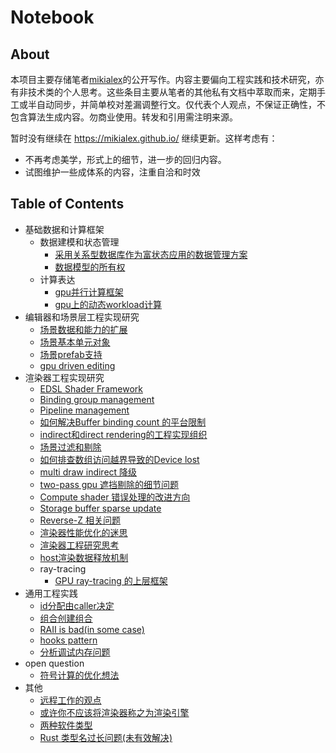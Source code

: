 # Notebook

## About

本项目主要存储笔者[mikialex](https://github.com/mikialex)的公开写作。内容主要偏向工程实践和技术研究，亦有非技术类的个人思考。这些条目主要从笔者的其他私有文档中萃取而来，定期手工或半自动同步，并简单校对差漏调整行文。仅代表个人观点，不保证正确性，不包含算法生成内容。勿商业使用。转发和引用需注明来源。

暂时没有继续在 <https://mikialex.github.io/> 继续更新。这样考虑有：

- 不再考虑美学，形式上的细节，进一步的回归内容。
- 试图维护一些成体系的内容，注重自洽和时效

## Table of Contents

- 基础数据和计算框架
  - 数据建模和状态管理
    - [采用关系型数据库作为富状态应用的数据管理方案](./data-modeling-and-computation/data-modeling/database-is-fundamental.md)
    - [数据模型的所有权](./data-modeling-and-computation/data-modeling/database-ownership-model.md)
  - 计算表达
    - [gpu并行计算框架](./data-modeling-and-computation/computation/parallel-compute-framework.md)
    - [gpu上的动态workload计算](./data-modeling-and-computation/computation/gpu-dynamic-workload.md)
- 编辑器和场景层工程实现研究
  - [场景数据和能力的扩展](./editor-engineering/scene-extension.md)
  - [场景基本单元对象](./editor-engineering/basic-scene-object-model.md)
  - [场景prefab支持](./editor-engineering/prefab.md)
  - [gpu driven editing](./editor-engineering/gpu-driven-editing.md)
- 渲染器工程实现研究
  - [EDSL Shader Framework](./renderer-engineering/edsl-shader.md)
  - [Binding group management](./renderer-engineering/binding-management.md)
  - [Pipeline management](./renderer-engineering/pipeline-management.md)
  - [如何解决Buffer binding count 的平台限制](./renderer-engineering/how-to-workaround-binding-count-limitation.md)
  - [indirect和direct rendering的工程实现组织](./renderer-engineering/indirect-direct-rendering.md)
  - [场景过滤和剔除](./renderer-engineering/culling-system.md)
  - [如何排查数组访问越界导致的Device lost](./renderer-engineering/debug-device-lost.md)
  - [multi draw indirect 降级](./renderer-engineering/multi-indirect-draw-downgrade.md)
  - [two-pass gpu 遮挡剔除的细节问题](./renderer-engineering/two-pass-oc.md)
  - [Compute shader 错误处理的改进方向](./renderer-engineering/compute-shader-error-handling.md)
  - [Storage buffer sparse update](./renderer-engineering/storage-buffer-sparse-update.md)
  - [Reverse-Z 相关问题](./renderer-engineering/reverse-z.md)
  - [渲染器性能优化的迷思](./renderer-engineering/performance-optimization-think.md)
  - [渲染器工程研究思考](./renderer-engineering/rendering-engineering-think.md)
  - [host渲染数据释放机制](./renderer-engineering/dispose-host-data.md)
  - ray-tracing
    - [GPU ray-tracing 的上层框架](./renderer-engineering/ray-tracing/scene-integration.md)
- 通用工程实践
  - [id分配由caller决定](./general-practice/caller-provide-id.md)
  - [组合创建组合](./general-practice/composition-create-composition.md)
  - [RAII is bad(in some case)](./general-practice/raii-is-bad.md)
  - [hooks pattern](./general-practice/hooks-pattern.md)
  - [分析调试内存问题](./general-practice/debug-memory-issue.md)
- open question
  - [符号计算的优化想法](./misc/symbolic-compute.md)
- 其他
  - [远程工作的观点](./working/remote-work.md)
  - [或许你不应该将渲染器称之为渲染引擎](./working/language-corrpution.md)
  - [两种软件类型](./misc/two-kind-of-software.md)
  - [Rust 类型名过长问题(未有效解决)](./misc/rust-huge-debug-symbol.md)

